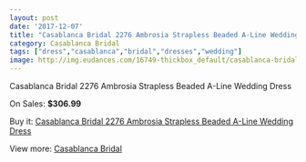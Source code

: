 ```yaml
---
layout: post
date: '2017-12-07'
title: "Casablanca Bridal 2276 Ambrosia Strapless Beaded A-Line Wedding Dress"
category: Casablanca Bridal
tags: ["dress","casablanca","bridal","dresses","wedding"]
image: http://img.eudances.com/16749-thickbox_default/casablanca-bridal-2276-ambrosia-strapless-beaded-a-line-wedding-dress.jpg
---
```

Casablanca Bridal 2276 Ambrosia Strapless Beaded A-Line Wedding Dress

On Sales: **$306.99**
<a href="https://www.eudances.com/en/casablanca-bridal/4917-casablanca-bridal-2276-ambrosia-strapless-beaded-a-line-wedding-dress.html"><amp-img layout="responsive" width="600" height="600" src="//img.eudances.com/16749-thickbox_default/casablanca-bridal-2276-ambrosia-strapless-beaded-a-line-wedding-dress.jpg" alt="Casablanca Bridal 2276 Ambrosia Strapless Beaded A-Line Wedding Dress 0" /></a>
<a href="https://www.eudances.com/en/casablanca-bridal/4917-casablanca-bridal-2276-ambrosia-strapless-beaded-a-line-wedding-dress.html"><amp-img layout="responsive" width="600" height="600" src="//img.eudances.com/16755-thickbox_default/casablanca-bridal-2276-ambrosia-strapless-beaded-a-line-wedding-dress.jpg" alt="Casablanca Bridal 2276 Ambrosia Strapless Beaded A-Line Wedding Dress 1" /></a>
<a href="https://www.eudances.com/en/casablanca-bridal/4917-casablanca-bridal-2276-ambrosia-strapless-beaded-a-line-wedding-dress.html"><amp-img layout="responsive" width="600" height="600" src="//img.eudances.com/16754-thickbox_default/casablanca-bridal-2276-ambrosia-strapless-beaded-a-line-wedding-dress.jpg" alt="Casablanca Bridal 2276 Ambrosia Strapless Beaded A-Line Wedding Dress 2" /></a>
<a href="https://www.eudances.com/en/casablanca-bridal/4917-casablanca-bridal-2276-ambrosia-strapless-beaded-a-line-wedding-dress.html"><amp-img layout="responsive" width="600" height="600" src="//img.eudances.com/16753-thickbox_default/casablanca-bridal-2276-ambrosia-strapless-beaded-a-line-wedding-dress.jpg" alt="Casablanca Bridal 2276 Ambrosia Strapless Beaded A-Line Wedding Dress 3" /></a>
<a href="https://www.eudances.com/en/casablanca-bridal/4917-casablanca-bridal-2276-ambrosia-strapless-beaded-a-line-wedding-dress.html"><amp-img layout="responsive" width="600" height="600" src="//img.eudances.com/16752-thickbox_default/casablanca-bridal-2276-ambrosia-strapless-beaded-a-line-wedding-dress.jpg" alt="Casablanca Bridal 2276 Ambrosia Strapless Beaded A-Line Wedding Dress 4" /></a>
<a href="https://www.eudances.com/en/casablanca-bridal/4917-casablanca-bridal-2276-ambrosia-strapless-beaded-a-line-wedding-dress.html"><amp-img layout="responsive" width="600" height="600" src="//img.eudances.com/16751-thickbox_default/casablanca-bridal-2276-ambrosia-strapless-beaded-a-line-wedding-dress.jpg" alt="Casablanca Bridal 2276 Ambrosia Strapless Beaded A-Line Wedding Dress 5" /></a>
<a href="https://www.eudances.com/en/casablanca-bridal/4917-casablanca-bridal-2276-ambrosia-strapless-beaded-a-line-wedding-dress.html"><amp-img layout="responsive" width="600" height="600" src="//img.eudances.com/16750-thickbox_default/casablanca-bridal-2276-ambrosia-strapless-beaded-a-line-wedding-dress.jpg" alt="Casablanca Bridal 2276 Ambrosia Strapless Beaded A-Line Wedding Dress 6" /></a>

Buy it: [Casablanca Bridal 2276 Ambrosia Strapless Beaded A-Line Wedding Dress](https://www.eudances.com/en/casablanca-bridal/4917-casablanca-bridal-2276-ambrosia-strapless-beaded-a-line-wedding-dress.html "Casablanca Bridal 2276 Ambrosia Strapless Beaded A-Line Wedding Dress")

View more: [Casablanca Bridal](https://www.eudances.com/en/4-casablanca-bridal "Casablanca Bridal")